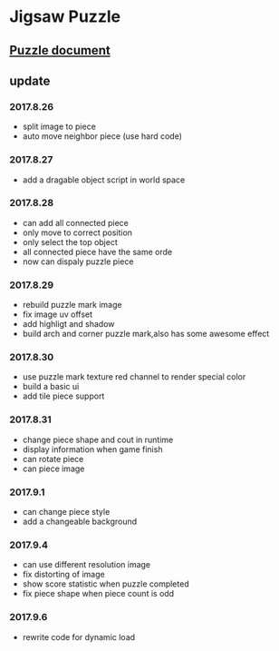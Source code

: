 # Jigsaw Puzzle

## [Puzzle document](Note/puzzle8.md)


## update
### 2017.8.26
* split image to piece
* auto move neighbor piece (use hard code)

### 2017.8.27
* add a dragable object script in world space

### 2017.8.28
* can add all connected piece
* only move to correct position 
* only select the top object
* all connected piece have the same orde
* now can dispaly puzzle piece

### 2017.8.29 
* rebuild puzzle mark image
* fix image uv offset
* add highligt and shadow
* build arch and corner puzzle mark,also has some awesome effect

### 2017.8.30
* use puzzle mark texture red channel to render special color
* build a basic ui
* add tile piece support

### 2017.8.31
* change piece shape and cout in runtime
* display information when game finish
* can rotate piece
* can piece image

### 2017.9.1
* can change piece style
* add a changeable background

### 2017.9.4
* can use different resolution image
* fix distorting of image
* show score statistic when puzzle completed
* fix piece shape when piece count is odd

### 2017.9.6
* rewrite code for dynamic load